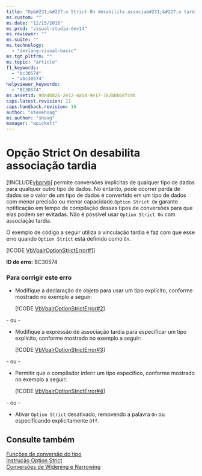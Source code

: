 ```yaml
---
title: "Op&#231;&#227;o Strict On desabilita associa&#231;&#227;o tardia | Microsoft Docs"
ms.custom: ""
ms.date: "12/15/2016"
ms.prod: "visual-studio-dev14"
ms.reviewer: ""
ms.suite: ""
ms.technology: 
  - "devlang-visual-basic"
ms.tgt_pltfrm: ""
ms.topic: "article"
f1_keywords: 
  - "bc30574"
  - "vbc30574"
helpviewer_keywords: 
  - "BC30574"
ms.assetid: 9da4b826-2e12-4a5d-9e17-762b0b68fc9b
caps.latest.revision: 11
caps.handback.revision: 10
author: "stevehoag"
ms.author: "shoag"
manager: "wpickett"
---
```

# Op&#231;&#227;o Strict On desabilita associa&#231;&#227;o tardia
[!INCLUDE[vbprvb](../Token/vbprvb_md.md)] permite conversões implícitas de qualquer tipo de dados para qualquer outro tipo de dados. No entanto, pode ocorrer perda de dados se o valor de um tipo de dados é convertido em um tipo de dados com menor precisão ou menor capacidade.`Option Strict On` garante notificação em tempo de compilação desses tipos de conversões para que elas podem ser evitadas. Não é possível usar `Option Strict On` com associação tardia.  
  
 O exemplo de código a seguir utiliza a vinculação tardia e faz com que esse erro quando `Option Strict` está definido como `On`.  
  
 [!CODE [VbVbalrOptionStrictError#1](VbVbalrOptionStrictError#1)]  
  
 **ID do erro:** BC30574  
  
### Para corrigir este erro  
  
-   Modifique a declaração de objeto para usar um tipo explícito, conforme mostrado no exemplo a seguir:  
  
     [!CODE [VbVbalrOptionStrictError#2](VbVbalrOptionStrictError#2)]  
  
 \- ou \-  
  
-   Modifique a expressão de associação tardia para especificar um tipo explícito, conforme mostrado no exemplo a seguir:  
  
     [!CODE [VbVbalrOptionStrictError#3](VbVbalrOptionStrictError#3)]  
  
 \- ou \-  
  
-   Permitir que o compilador inferir um tipo específico, conforme mostrado no exemplo a seguir:  
  
     [!CODE [VbVbalrOptionStrictError#4](VbVbalrOptionStrictError#4)]  
  
 \- ou \-  
  
-   Ativar `Option Strict` desativado, removendo a palavra `On` ou especificando explicitamente `Off`.  
  
## Consulte também  
 [Funções de conversão do tipo](../Topic/Type%20Conversion%20Functions%20\(Visual%20Basic\).md)   
 [Instrução Option Strict](../Topic/Option%20Strict%20Statement.md)   
 [Conversões de Widening e Narrowing](../Topic/Widening%20and%20Narrowing%20Conversions%20\(Visual%20Basic\).md)